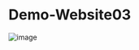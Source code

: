 # Demo-Website03
![image](https://github.com/samipak458/Demo-Website03/assets/52650290/f57c9c5a-8882-4930-a962-4c4e7dc05f62.jpeg)
